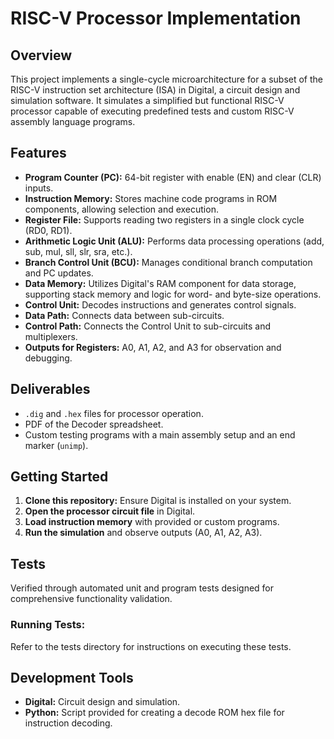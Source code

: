 # RISC-V Processor Implementation

## Overview
This project implements a single-cycle microarchitecture for a subset of the RISC-V instruction set architecture (ISA) in Digital, a circuit design and simulation software. It simulates a simplified but functional RISC-V processor capable of executing predefined tests and custom RISC-V assembly language programs.

## Features
- **Program Counter (PC):** 64-bit register with enable (EN) and clear (CLR) inputs.
- **Instruction Memory:** Stores machine code programs in ROM components, allowing selection and execution.
- **Register File:** Supports reading two registers in a single clock cycle (RD0, RD1).
- **Arithmetic Logic Unit (ALU):** Performs data processing operations (add, sub, mul, sll, slr, sra, etc.).
- **Branch Control Unit (BCU):** Manages conditional branch computation and PC updates.
- **Data Memory:** Utilizes Digital's RAM component for data storage, supporting stack memory and logic for word- and byte-size operations.
- **Control Unit:** Decodes instructions and generates control signals.
- **Data Path:** Connects data between sub-circuits.
- **Control Path:** Connects the Control Unit to sub-circuits and multiplexers.
- **Outputs for Registers:** A0, A1, A2, and A3 for observation and debugging.

## Deliverables
- `.dig` and `.hex` files for processor operation.
- PDF of the Decoder spreadsheet.
- Custom testing programs with a main assembly setup and an end marker (`unimp`).

## Getting Started
1. **Clone this repository:** Ensure Digital is installed on your system.
2. **Open the processor circuit file** in Digital.
3. **Load instruction memory** with provided or custom programs.
4. **Run the simulation** and observe outputs (A0, A1, A2, A3).

## Tests
Verified through automated unit and program tests designed for comprehensive functionality validation.

### Running Tests:
Refer to the tests directory for instructions on executing these tests.

## Development Tools
- **Digital:** Circuit design and simulation.
- **Python:** Script provided for creating a decode ROM hex file for instruction decoding.
